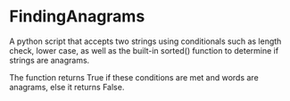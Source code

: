 # FindingAnagrams

A python script that accepts two strings using conditionals such as length check, lower case, as well as the built-in sorted() function to determine if strings are anagrams. 

The function returns True if these conditions are met and words are anagrams, else it returns False.
